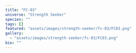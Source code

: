 ```yaml
---
title: "FC-03"
universe: "Strength Seeker"
species: ""
tags: []
featured: "assets/images/strength-seeker/fc-03/FC03.png"
gallery:
  - "assets/images/strength-seeker/fc-03/FC03.png"
bio: ""
---
```

